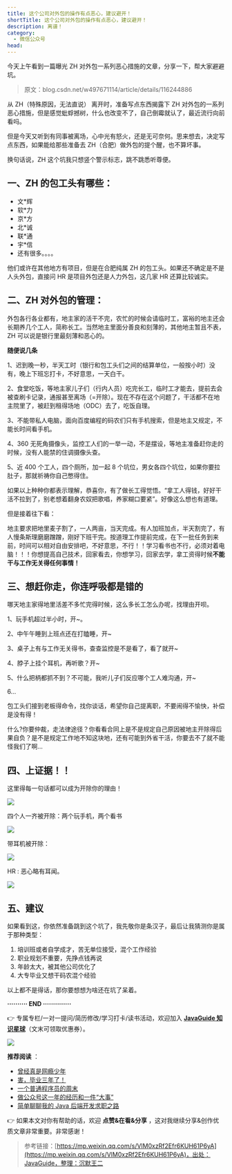 ```yaml
---
title: 这个公司对外包的操作有点恶心，建议避开！
shortTitle: 这个公司对外包的操作有点恶心，建议避开！
description: 离谱！
category:
  - 微信公众号
head:
---
```


今天上午看到一篇曝光 ZH 对外包一系列恶心措施的文章，分享一下，帮大家避避坑。

> 原文：blog.csdn.net/w497671114/article/details/116244886

从 ZH（特殊原因，无法直说） 离开时，准备写点东西揭露下 ZH 对外包的一系列恶心措施，但是感觉蚍蜉撼树，什么也改变不了，自己倒霉就认了，最近流行向前看吗。

但是今天又听到有同事被离场，心中光有怒火，还是无可奈何。思来想去，决定写点东西，如果能给那些准备去 ZH（合肥）做外包的提个醒，也不算坏事。

换句话说，ZH 这个坑我只想竖个警示标志，跳不跳悉听尊便。

## 一、ZH 的包工头有哪些：

*   文\*辉
*   软\*力
*   京\*方
*   北\*诚
*   联\*通
*   宇\*信
*   还有很多。。。。

他们或许在其他地方有项目，但是在合肥纯属 ZH 的包工头。如果还不确定是不是人头外包，直接问 HR 是项目外包还是人力外包，这几家 HR 还算比较诚实。

## 二、ZH 对外包的管理：

外包各行各业都有，地主家的活干不完，农忙的时候会请临时工，富裕的地主还会长期养几个工人，简称长工。当然地主里面分善良和刻薄的，其他地主暂且不表，ZH 可以说是银行里最刻薄和恶心的。

**随便说几条**

1、迟到晚一秒，半天工时（银行和包工头们之间的结算单位，一般按小时）没有，晚上下班忘打卡，不好意思，一天白干。

2、食堂吃饭，等地主家儿子们（行内人员）吃完长工，临时工才能去，提前去会被查刷卡记录，通报甚至离场（=开除）。现在不存在这个问题了，干活都不在地主院里了，被赶到租得场地（ODC）去了，吃饭自理。

3、不能带私人电脑，面向百度编程的码农们只有手机搜索，但是地主又规定，不能长时间看手机。

4、360 无死角摄像头，监控工人们的一举一动，不是摆设，等地主准备赶你走的时候，没有人能禁的住调摄像头查。

5、近 400 个工人，四个厕所，加一起 8 个坑位，男女各四个坑位，如果你要拉肚子，那就祈祷你自己憋得住。

如果以上种种你都表示理解，恭喜你，有了做长工得觉悟。“拿工人得钱，好好干活不拉到了，别老想着翻身农奴把歌唱，养家糊口要紧”。好像这么想也有道理。

但是接着往下看：

地主要求把地里麦子割了，一人两亩，当天完成。有人加班加点，半天割完了，有人慢条斯理磨磨蹭蹭，刚好下班干完。按道理工作提前完成，在下一批任务到来前，时间可以相对自由安排吧，不好意思，不行！！学习看书也不行，必须对着电脑！！！你想提高自己技术，回家看去，你想学习，回家去学，拿工资得时候**不能干与工作无关得任何事情！**

## 三、想赶你走，你连呼吸都是错的

哪天地主家得地里活差不多忙完得时候，这么多长工怎么办呢，找理由开呗。

1、玩手机超过半小时，开~。

2、中午午睡到上班点还在打瞌睡，开~

3、桌子上有与工作无关得书，查查监控是不是看了，看了就开~

4、脖子上挂个耳机，再听歌？开~

5、什么把柄都抓不到？不可能，我听儿子们反应哪个工人难沟通，开~

6…

包工头们接到老板得命令，找你谈话，希望你自己提离职，不要闹得不愉快，补偿是没有得！

什么?你要仲裁，走法律途径？你看看合同上是不是规定自己原因被地主开除得后果自负？是不是规定工作地不知这块地，还有可能到外省干活，你要去不了就不能怪我们了啊…

## 四、上证据！！

这里得每一句话都可以成为开除你的理由！

![](https://mmbiz.qpic.cn/mmbiz_jpg/iaIdQfEric9Twjf3GukJodTrXnEukKknPIayhpEhibbpm6jxU9IuaJz5yYa31S9vN0DPQCAhHg4omxqppmxf9NvWA/640?wx_fmt=jpeg)

四个人一齐被开除：两个玩手机，两个看书

![](https://mmbiz.qpic.cn/mmbiz_jpg/x0kXIOa6owVB4ZKmLQheicFcV9pJ0YjTz4TD6aeOxr7vnKia2M8tJOMoPfbJ4yd1iaT4E7PpCjBibVRBjnHgXqZFFA/640?wx_fmt=jpeg&wxfrom=5&wx_lazy=1&wx_co=1)

带耳机被开除：

![](https://mmbiz.qpic.cn/mmbiz_jpg/x0kXIOa6owVB4ZKmLQheicFcV9pJ0YjTzt7viaKxCeJ1eoqePp2ibRs9fP8rF85AQVrEsw7lwCoDvtrE8VAZQdChw/640?wx_fmt=jpeg&wxfrom=5&wx_lazy=1&wx_co=1)

HR : 恶心略有耳闻。

![](https://mmbiz.qpic.cn/mmbiz_jpg/x0kXIOa6owVB4ZKmLQheicFcV9pJ0YjTz8E01QY3l2qHwsCPsf5W9IbExfqhcrv32zX4qpB9r480TeTqrERaOOA/640?wx_fmt=jpeg&wxfrom=5&wx_lazy=1&wx_co=1)

## 五、建议

如果看到这，你依然准备跳到这个坑了，我先敬你是条汉子，最后让我猜测你是属于那种类型：

1.  培训班或者自学成才，苦无单位接受，混个工作经验
2.  职业规划不重要，先挣点钱再说
3.  年龄太大，被其他公司优化了
4.  大专毕业又想干码农混个经验

以上都不是得话，那你要想想为啥还在坑了呆着。



**·········· END ··············**

👉 专属专栏/一对一提问/简历修改/学习打卡/读书活动，欢迎加入 [**JavaGuide 知识星球**](https://mp.weixin.qq.com/s?__biz=Mzg2OTA0Njk0OA==&mid=2247527474&idx=1&sn=7b808e81a16cee54113856854be18c47&scene=21#wechat_redirect)（文末可领取优惠券）。

![](https://mmbiz.qpic.cn/mmbiz_png/iaIdQfEric9TzZkViam7X6uTdI3RpXobBElO7uFwmtAn8ibaxWsP8y8VicX9hmgSR1OnNHNupqmL5T2ZW3sojVOxf0g/640?wx_fmt=png&wxfrom=5&wx_lazy=1&wx_co=1)



**推荐阅读** ：

*   [曾经真是网瘾少年](https://mp.weixin.qq.com/s?__biz=Mzg2OTA0Njk0OA==&mid=2247523651&idx=1&sn=f0f4cff906c8e5febb7097fa6716c1d3&scene=21#wechat_redirect)
*   [害，毕业三年了！](https://mp.weixin.qq.com/s?__biz=Mzg2OTA0Njk0OA==&mid=2247521759&idx=1&sn=60965fc8c51f65f7cd271f59fd19e124&scene=21#wechat_redirect)
*   [一个普通程序员的周末](https://mp.weixin.qq.com/s?__biz=Mzg2OTA0Njk0OA==&mid=2247505539&idx=1&sn=721dd80d064afbaf8ea71e6b211f304d&scene=21#wechat_redirect)
*   [做公众号这一年的经历和一件“大事”](https://mp.weixin.qq.com/s?__biz=Mzg2OTA0Njk0OA==&mid=2247484746&idx=1&sn=a519a9e3d638bff5c65008f7de167e4b&chksm=cea24a81f9d5c397ca9ac5668ba6cb18b38065e0e282a34ebc077a2dea98de3f1eb285ea5f09&token=330978132&lang=zh_CN&scene=21#wechat_redirect)
*   [简单聊聊我的 Java 后端开发求职之路](https://mp.weixin.qq.com/s?__biz=Mzg2OTA0Njk0OA==&mid=2247500276&idx=1&sn=09acfc2b4ba6c0c9c335c1ee296f7d6c&chksm=cea18e3ff9d6072933adf0e130412a952d37e43345f665953b6d07b234a3753f9a546677fce3&token=330978132&lang=zh_CN&scene=21#wechat_redirect)

👉 如果本文对你有帮助的话，欢迎 **点赞&在看&分享** ，这对我继续分享&创作优质文章非常重要。非常感谢！

>参考链接：[https://mp.weixin.qq.com/s/VlM0xzRf2Efr6KUH61P6yA](https://mp.weixin.qq.com/s/VlM0xzRf2Efr6KUH61P6yA)，出处：JavaGuide，整理：沉默王二
